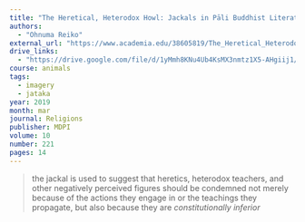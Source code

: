 ```yaml
---
title: "The Heretical, Heterodox Howl: Jackals in Pāli Buddhist Literature"
authors:
  - "Ohnuma Reiko"
external_url: "https://www.academia.edu/38605819/The_Heretical_Heterodox_Howl_Jackals_in_P%C4%81li_Buddhist_Literature"
drive_links:
  - "https://drive.google.com/file/d/1yMmh8KNu4Ub4KsMX3nmtz1X5-AHgiij1/view?usp=drivesdk"
course: animals
tags:
  - imagery
  - jataka
year: 2019
month: mar
journal: Religions
publisher: MDPI
volume: 10
number: 221
pages: 14
---
```


> the jackal is used to suggest that heretics, heterodox teachers, and other negatively perceived figures should be condemned not merely because of the actions they engage in or the teachings they propagate, but also because they are *constitutionally inferior*

